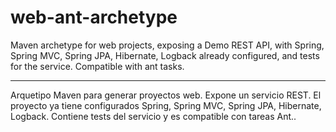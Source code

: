 web-ant-archetype
=============

Maven archetype for web projects, exposing a Demo REST API, with Spring, Spring MVC, Spring JPA, Hibernate, Logback already configured, and tests for the service. Compatible with ant tasks.

--------

Arquetipo Maven para generar proyectos web. Expone un servicio REST. El proyecto ya tiene configurados Spring, Spring MVC, Spring JPA, Hibernate, Logback. Contiene tests del servicio y es compatible con tareas Ant..
